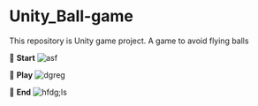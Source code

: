 # Unity_Ball-game
This repository is Unity game project. A game to avoid flying balls

:small_blue_diamond: **Start**
![asf](https://user-images.githubusercontent.com/76837709/103891752-bceda080-512d-11eb-9be5-2655a6c0affc.png)

:small_blue_diamond: **Play**
![dgreg](https://user-images.githubusercontent.com/76837709/103891755-beb76400-512d-11eb-8b5a-102f4ce805c5.png)

:small_blue_diamond: **End**
![hfdg;ls](https://user-images.githubusercontent.com/76837709/103891757-c0812780-512d-11eb-98cb-fdc4d5f95e18.png)

